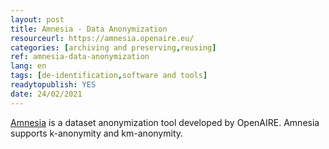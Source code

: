 ```yaml
---
layout: post 
title: Amnesia - Data Anonymization
resourceurl: https://amnesia.openaire.eu/
categories: [archiving and preserving,reusing]
ref: amnesia-data-anonymization
lang: en
tags: [de-identification,software and tools]
readytopublish: YES
date: 24/02/2021
---
```

[Amnesia](https://amnesia.openaire.eu/) is a dataset anonymization tool developed by OpenAIRE. Amnesia supports k-anonymity and km-anonymity.